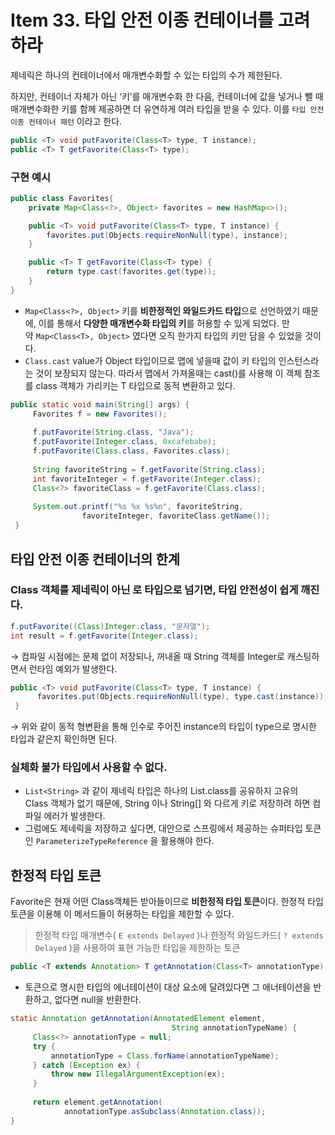 # Item 33. 타입 안전 이종 컨테이너를 고려하라

제네릭은 하나의 컨테이너에서 매개변수화할 수 있는 타입의 수가 제한된다.

하지만, 컨테이너 자체가 아닌 ‘키’를 매개변수화 한 다음, 컨테이너에 값을 넣거나 뺄 때 매개변수화한 키를 함께 제공하면 더 유연하게 여러 타입을 받을 수 있다. 이를 `타입 안전 이종 컨테이너 패턴` 이라고 한다.

```java
public <T> void putFavorite(Class<T> type, T instance);
public <T> T getFavorite(Class<T> type);
```

### 구현 예시

```java
public class Favorites{
    private Map<Class<?>, Object> favorites = new HashMap<>();

    public <T> void putFavorite(Class<T> type, T instance) {
        favorites.put(Objects.requireNonNull(type), instance);
    }

    public <T> T getFavorite(Class<T> type) {
        return type.cast(favorites.get(type));
    }
}
```

- `Map<Class<?>, Object>` 키를 **비한정적인 와일드카드 타입**으로 선언하였기 때문에, 이를 통해서 **다양한 매개변수화 타입의 키**를 허용할 수 있게 되었다. 만약 `Map<Class<T>, Object>` 였다면 오직 한가지 타입의 키만 담을 수 있었을 것이다.
- `Class.cast` value가 Object 타입이므로 맵에 넣을때 값이 키 타입의 인스턴스라는 것이 보장되지 않는다. 따라서 맵에서 가져올때는 cast()를 사용해 이 객체 참조를 class 객체가 가리키는 T 타입으로 동적 변환하고 있다.

```java
public static void main(String[] args) {
     Favorites f = new Favorites();
        
     f.putFavorite(String.class, "Java");
     f.putFavorite(Integer.class, 0xcafebabe);
     f.putFavorite(Class.class, Favorites.class);
       
     String favoriteString = f.getFavorite(String.class);
     int favoriteInteger = f.getFavorite(Integer.class);
     Class<?> favoriteClass = f.getFavorite(Class.class);
        
     System.out.printf("%s %x %s%n", favoriteString,
                favoriteInteger, favoriteClass.getName()); 
 }
```

## 타입 안전 이종 컨테이너의 한계

### Class 객체를 제네릭이 아닌 로 타입으로 넘기면, 타입 안전성이 쉽게 깨진다.

```java
f.putFavorite((Class)Integer.class, "문자열");
int result = f.getFavorite(Integer.class);
```

→ 컴파일 시점에는 문제 없이 저장되나, 꺼내올 때 String 객체를 Integer로 캐스팅하면서 런타임 예외가 발생한다.

```java
public <T> void putFavorite(Class<T> type, T instance) {
      favorites.put(Objects.requireNonNull(type), type.cast(instance));
 }
```

→ 위와 같이 동적 형변환을 통해 인수로 주어진 instance의 타입이 type으로 명시한 타입과 같은지 확인하면 된다.

### 실체화 불가 타입에서 사용할 수 없다.

- `List<String>` 과 같이 제네릭 타입은 하나의 List.class를 공유하지 고유의 Class 객체가 없기 때문에, String 이나 String[] 와 다르게 키로 저장하려 하면 컴파일 에러가 발생한다.
- 그럼에도 제네릭을 저장하고 싶다면, 대안으로 스프링에서 제공하는 슈퍼타입 토큰인 `ParameterizeTypeReference` 을 활용해야 한다.

## 한정적 타입 토큰

Favorite은 현재 어떤 Class객체든 받아들이므로 **비한정적 타입 토큰**이다. 한정적 타입토큰을 이용해 이 메서드들이 허용하는 타입을 제한할 수 있다.

> 한정적 타입 매개변수( `E extends Delayed` )나 한정적 와일드카드( `? extends Delayed` )을 사용하여 표현 가능한 타입을 제한하는 토큰
>

```java
public <T extends Annotation> T getAnnotation(Class<T> annotationType);
```

- 토큰으로 명시한 타입의 에너테이션이 대상 요소에 달려있다면 그 애너테이션을 반환하고, 없다면 null을 반환한다.

```java
static Annotation getAnnotation(AnnotatedElement element,
                                    String annotationTypeName) {
     Class<?> annotationType = null;
     try {
         annotationType = Class.forName(annotationTypeName);
     } catch (Exception ex) {
         throw new IllegalArgumentException(ex);
     }
     
     return element.getAnnotation(
            annotationType.asSubclass(Annotation.class));
}
```